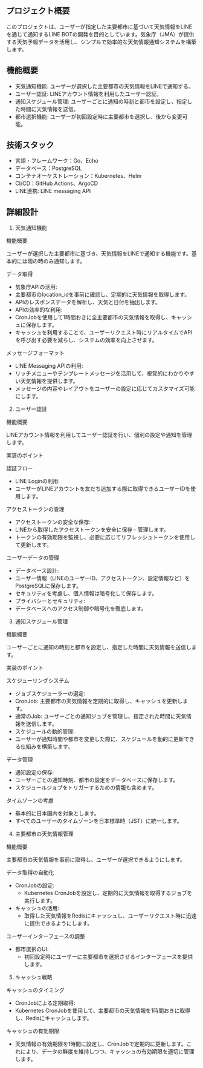 ## プロジェクト概要

このプロジェクトは、ユーザーが指定した主要都市に基づいて天気情報をLINEを通じて通知するLINE BOTの開発を目的としています。気象庁（JMA）が提供する天気予報データを活用し、シンプルで効率的な天気情報通知システムを構築します。

## 機能概要

- 天気通知機能: ユーザーが選択した主要都市の天気情報をLINEで通知する。
- ユーザー認証: LINEアカウント情報を利用したユーザー認証。
- 通知スケジュール管理: ユーザーごとに通知の時刻と都市を設定し、指定した時間に天気情報を送信。 
- 都市選択機能: ユーザーが初回設定時に主要都市を選択し、後から変更可能。

## 技術スタック
- 言語・フレームワーク：Go、Echo
- データベース：PostgreSQL
- コンテナオーケストレーション：Kubernetes、Helm
- CI/CD：GitHub Actions、ArgoCD
- LINE連携: LINE messaging API


## 詳細設計

1. 天気通知機能

機能概要

ユーザーが選択した主要都市に基づき、天気情報をLINEで通知する機能です。基本的には雨の時のみ通知します。

データ取得

- 気象庁APIの活用:
- 主要都市のlocation_idを事前に確認し、定期的に天気情報を取得します。
- APIのレスポンスデータを解析し、天気と日付を抽出します。
- APIの効率的な利用:
- CronJobを使用して1時間おきに全主要都市の天気情報を取得し、キャッシュに保存します。
- キャッシュを利用することで、ユーザーリクエスト時にリアルタイムでAPIを呼び出す必要を減らし、システムの効率を向上させます。

メッセージフォーマット

- LINE Messaging APIの利用:
- リッチメニューやテンプレートメッセージを活用して、視覚的にわかりやすい天気情報を提供します。
- メッセージの内容やレイアウトをユーザーの設定に応じてカスタマイズ可能にします。

2. ユーザー認証

機能概要

LINEアカウント情報を利用してユーザー認証を行い、個別の設定や通知を管理します。

実装のポイント

認証フロー

- LINE Loginの利用:
- ユーザーがLINEアカウントを友だち追加する際に取得できるユーザーIDを使用します。

アクセストークンの管理

- アクセストークンの安全な保存:
- LINEから取得したアクセストークンを安全に保存・管理します。
- トークンの有効期限を監視し、必要に応じてリフレッシュトークンを使用して更新します。

ユーザーデータの管理

- データベース設計:
- ユーザー情報（LINEのユーザーID、アクセストークン、設定情報など）をPostgreSQLに保存します。
- セキュリティを考慮し、個人情報は暗号化して保存します。
- プライバシーとセキュリティ:
- データベースへのアクセス制御や暗号化を徹底します。

3. 通知スケジュール管理

機能概要

ユーザーごとに通知の時刻と都市を設定し、指定した時間に天気情報を送信します。

実装のポイント

スケジューリングシステム

- ジョブスケジューラーの選定:
- CronJob: 主要都市の天気情報を定期的に取得し、キャッシュを更新します。
- 通常のJob: ユーザーごとの通知ジョブを管理し、指定された時間に天気情報を送信します。
- スケジュールの動的管理:
- ユーザーが通知時間や都市を変更した際に、スケジュールを動的に更新できる仕組みを構築します。

データ管理

- 通知設定の保存:
- ユーザーごとの通知時刻、都市の設定をデータベースに保存します。
- スケジュールジョブをトリガーするための情報も含めます。

タイムゾーンの考慮
- 基本的に日本国内を対象とします。
- すべてのユーザーのタイムゾーンを日本標準時（JST）に統一します。

4. 主要都市の天気情報管理

機能概要

主要都市の天気情報を事前に取得し、ユーザーが選択できるようにします。

データ取得の自動化

- CronJobの設定:
	- Kubernetes CronJobを設定し、定期的に天気情報を取得するジョブを実行します。
- キャッシュの活用:
	- 取得した天気情報をRedisにキャッシュし、ユーザーリクエスト時に迅速に提供できるようにします。

ユーザーインターフェースの調整

- 都市選択のUI:
	- 初回設定時にユーザーに主要都市を選択させるインターフェースを提供します。

5. キャッシュ戦略

キャッシュのタイミング

- CronJobによる定期取得:
- Kubernetes CronJobを使用して、主要都市の天気情報を1時間おきに取得し、Redisにキャッシュします。

キャッシュの有効期限

- 天気情報の有効期限を1時間に設定し、CronJobで定期的に更新します。これにより、データの鮮度を維持しつつ、キャッシュの有効期限を適切に管理します。
